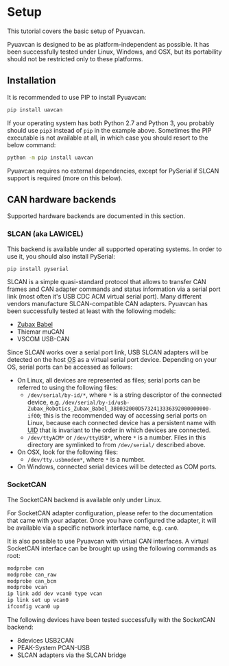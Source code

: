 ---
---

# Setup

This tutorial covers the basic setup of Pyuavcan.

Pyuavcan is designed to be as platform-independent as possible.
It has been successfully tested under Linux, Windows, and OSX,
but its portability should not be restricted only to these platforms.

## Installation

It is recommended to use PIP to install Pyuavcan:

```bash
pip install uavcan
```

If your operating system has both Python 2.7 and Python 3,
you probably should use `pip3` instead of `pip` in the example above.
Sometimes the PIP executable is not available at all,
in which case you should resort to the below command:

```bash
python -m pip install uavcan
```

Pyuavcan requires no external dependencies, except for PySerial if SLCAN support is required (more on this below).

## CAN hardware backends

Supported hardware backends are documented in this section.

### SLCAN (aka LAWICEL)

This backend is available under all supported operating systems.
In order to use it, you should also install PySerial:

```bash
pip install pyserial
```

SLCAN is a simple quasi-standard protocol that allows to transfer CAN frames and
CAN adapter commands and status information via a serial port link
(most often it's USB CDC ACM virtual serial port).
Many different vendors manufacture SLCAN-compatible CAN adapters.
Pyuavcan has been successfully tested at least with the following models:

* [Zubax Babel](https://docs.zubax.com/zubax_babel)
* Thiemar muCAN
* VSCOM USB-CAN

Since SLCAN works over a serial port link, USB SLCAN adapters will be detected on the host
<abbr title="Operating System">OS</abbr> as a virtual serial port device.
Depending on your OS, serial ports can be accessed as follows:

* On Linux, all devices are represented as files; serial ports can be referred to using the following files:
    * `/dev/serial/by-id/*`, where `*` is a string descriptor of the connected device, e.g.
`/dev/serial/by-id/usb-Zubax_Robotics_Zubax_Babel_380032000D5732413336392000000000-if00`;
this is the recommended way of accessing serial ports on Linux,
because each connected device has a persistent name with <abbr title="Unique ID">UID</abbr>
that is invariant to the order in which devices are connected.
    * `/dev/ttyACM*` or `/dev/ttyUSB*`, where `*` is a number.
Files in this directory are symlinked to from `/dev/serial/` described above.
* On OSX, look for the following files:
    * `/dev/tty.usbmodem*`, where `*` is a number.
* On Windows, connected serial devices will be detected as COM ports.

### SocketCAN

The SocketCAN backend is available only under Linux.

For SocketCAN adapter configuration, please refer to the documentation that
came with your adapter. Once you have configured the adapter, it will be
available via a specific network interface name, e.g. `can0`.

It is also possible to use Pyuavcan with virtual CAN interfaces.
A virtual SocketCAN interface can be brought up using the following commands as root:

```bash
modprobe can
modprobe can_raw
modprobe can_bcm
modprobe vcan
ip link add dev vcan0 type vcan
ip link set up vcan0
ifconfig vcan0 up
```

The following devices have been tested successfully with the SocketCAN backend:

* 8devices USB2CAN
* PEAK-System PCAN-USB
* SLCAN adapters via the SLCAN bridge


